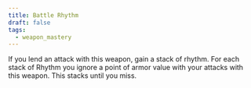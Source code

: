 ```yaml
---
title: Battle Rhythm
draft: false
tags:
  - weapon_mastery
---
```

If you lend an attack with this weapon, gain a stack of rhythm. For each stack of Rhythm you ignore a point of armor value with your attacks with this weapon. This stacks until you miss.